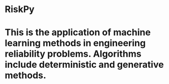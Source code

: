 # RiskPy

# This is the application of machine learning methods in engineering reliability problems. Algorithms include deterministic and generative methods.
